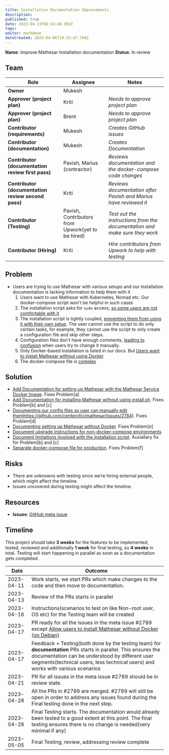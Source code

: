 ```yaml
---
title: Installation Documentation Improvements
description: 
published: true
date: 2023-04-13T06:24:48.302Z
tags: 
editor: markdown
dateCreated: 2023-04-06T19:15:47.704Z
---
```


**Name**: Improve Mathesar Installation documentation
**Status**: In review

## Team

| Role                                   | Assignee                                          | Notes                                                                      |
|----------------------------------------|---------------------------------------------------|----------------------------------------------------------------------------|
| **Owner**                              | Mukesh                                            |                                                                            |
| **Approver (project plan)**            | Kriti                                             | *Needs to approve project plan*                                            |
| **Approver (project plan)**            | Brent                                             | *Needs to approve project plan*                                            |
| **Contributor (requirements)**         | Mukesh                                            | *Creates GitHub issues*                                                    |
| **Contributor (documentation)**        | Mukesh                                            | *Creates Documentation*                                                    |
| **Contributor (documentation review first pass)** | Pavish, Marius (contractor)            | *Reviews documentation and the docker-compose code changes*                |
| **Contributor (documentation review second pass)** | Kriti                                 | *Reviews documentation after Pavish and Marius have reviewed it*           |  
| **Contributor (Testing)**              | Pavish, Contributors from Upwork(yet to be hired) | *Test out the instructions from the documentation and make sure they work* |
| **Contributor (Hiring)**               | Kriti                                             | *Hire contributors from Upwork to help with testing*                       |

## Problem
* Users are trying to use Mathesar with various setups and our installation documentation is lacking information to help them with it
  1. Users want to use Mathesar with Kubernetes, Nomad etc. Our docker-compose script won't be helpful in such cases
	2. The installation script asks for `sudo` access, [so some users are not comfortable with it](https://github.com/centerofci/mathesar/issues/2761)
  3. The installation script is tightly coupled, [preventing them from using it with their own setup](https://hackmd.io/wUpuiOwLRhGDy2y7H-ccHw). The user cannot use the script to do only certain tasks, for example, they cannot use the script to only create a configuration file and skip other steps. 
 	4. Configuration files don't have enough comments, [leading to confusion](https://github.com/centerofci/mathesar/issues/2655#issuecomment-1465731661) when users try to change it manually.
  5. Only Docker-based installation is listed in our docs. But [Users want to install Mathesar without using Docker](https://news.ycombinator.com/item?id=35007769)
  6. The docker-compose file is [complex](https://www.reddit.com/r/selfhosted/comments/11n2fxx/comment/jbnmdvi/?utm_source=share&utm_medium=web2x&context=3)



## Solution
- [Add Documentation for setting up Mathesar with the Mathesar Service Docker Image](https://github.com/centerofci/mathesar/issues/2783). Fixes Problem[a]
- [Add Documentation for installing Mathesar without using install.sh](https://github.com/centerofci/mathesar/issues/2761). Fixes Problem[b] and [c]
- [Documenting our config files so user can manually edit them](/en/projects/installation-documentation-improvements)https://github.com/centerofci/mathesar/issues/2784). Fixes Problem[d]
- [Documenting setting up Mathesar without Docker](https://github.com/centerofci/mathesar/issues/2427). Fixes Problem[e]
- [Document upgrade instructions for non-docker-compose environments](https://github.com/centerofci/mathesar/issues/2785)
- [Document limitations involved with the installation script](https://github.com/centerofci/mathesar/issues/2787). Auxiallary fix for Problem[b] and [c]
- [Separate docker-compose file for production](https://github.com/centerofci/mathesar/issues/2788). Fixes Problem[f]

## Risks
- There are unknowns with testing since we’re hiring external people, which might affect the timeline.
- Issues uncovered during testing might affect the timeline.

## Resources
- **Issues**: [GitHub meta issue](https://github.com/centerofci/mathesar/issues/2789)

## Timeline
This project should take **3 weeks** for the features to be implemented, tested, reviewed and additionally **1 week** for final testing, so **4 weeks** in total. Testing will start happening in  parallel as soon as a documentation gets completed.


| Date       | Outcome                                                                                                                                                                                                                                                          |
|------------|------------------------------------------------------------------------------------------------------------------------------------------------------------------------------------------------------------------------------------------------------------------|
| 2023-04-11 | Work starts, we start PRs which make changes to the code and then move to documentation.                                                                                                                                                                                      | 
| 2023-04-13 | Review of the PRs starts in parallel                                                                                                                                                                                                                             |
| 2023-04-16 | Instructions(scenarios to test on like Non-root user, OS etc) for the Testing team will be created                                                                                      |
| 2023-04-17 | PR ready for all the issues in the meta issue #2789 except [Allow users to install Mathesar without Docker (on Debian)](https://github.com/centerofci/mathesar/issues/2427)                                                                                      |
| 2023-04-17 | Feedback + Testing(both done by the testing team) for **documentation** PRs starts in parallel. This ensures the documentation can be understood by different user segments(technical users, less technical users) and works with various scenarios |
| 2023-04-21 | PR for all issues in the meta issue #2789 should be in review state.                                                                                                                                                                                             |
| 2023-04-28 | All the PRs in #2789 are merged. #2789 will still be open in order to address any issues found during the Final testing done in the next step.                                                                                                                   |
| 2023-04-28 | Final Testing starts. The documentation would already been tested to a good extent at this point. The final testing ensures there is no change is needed(very minimal if any)                                                                                    |
| 2023-05-05 | Final Testing, review, addressing review complete                                                                                                                                                                                                                |